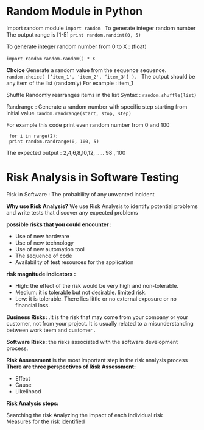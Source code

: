 # Random Module in Python
Import random module
```import random ```
To generate integer random number
The output range is [1-5]
```print random.randint(0, 5) ```

To generate integer random number from 0 to X : (float)

`import random`
`random.random() * X`

**Choice**
Generate a random value from the sequence sequence.
```random.choice( [‘item_1', ‘item_2', ‘item_3'] ). ```
The output should be any item of the list (randomly)
For example : item_1

Shuffle
Randomly rearranges items in the list
Syntax :
`random.shuffle(list)`

Randrange :
Generate a random number with specific step starting from initial value 
`random.randrange(start, stop, step) `

For example this code print even random number from 0 and 100

```import random
 for i in range(2):
 print random.randrange(0, 100, 5) 
```
The expected output : 2,4,6,8,10,12, ….. 98 , 100

# Risk Analysis in Software Testing

Risk in Software : The probability of any unwanted incident

**Why use Risk Analysis?**
We use Risk Analysis to identify potential problems and write tests that discover any expected problems

**possible risks that you could encounter :**
- Use of new hardware
- Use of new technology
- Use of new automation tool
- The sequence of code
- Availability of test resources for the application

**risk magnitude indicators :**
* High: the effect of the risk would be very high and non-tolerable.
* Medium: it is tolerable but not desirable. limited risk.
* Low: it is tolerable. There lies little or no external exposure or no financial loss.

**Business Risks:** .It is the risk that may come from your company or your customer, not from your project. It is usually related to a misunderstanding between work teem and customer .

**Software Risks:** the risks associated with the software development process.

**Risk Assessment** is the most important step in the risk analysis process
**There are three perspectives of Risk Assessment:**
- Effect
- Cause
- Likelihood


**Risk Analysis steps:**

Searching the risk
Analyzing the impact of each individual risk
Measures for the risk identified







